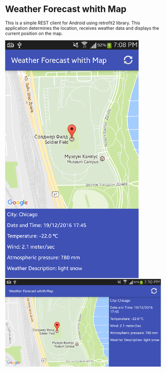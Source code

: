 # Weather Forecast whith Map

This is a simple REST client for Android using retrofit2 library.
This application determines the location, receives weather data and displays the current position on the map.

![alt text](screenshots/device1.png "Portrait orientation")
![alt text](screenshots/device2.png "Landscape orientation")
